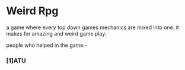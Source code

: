 # Weird Rpg

a game where every top down games mechanics are mixed into one. it makes for amazing and weird game play.

people who helped in the game:-                       

<h3>[1]ATU</h3>